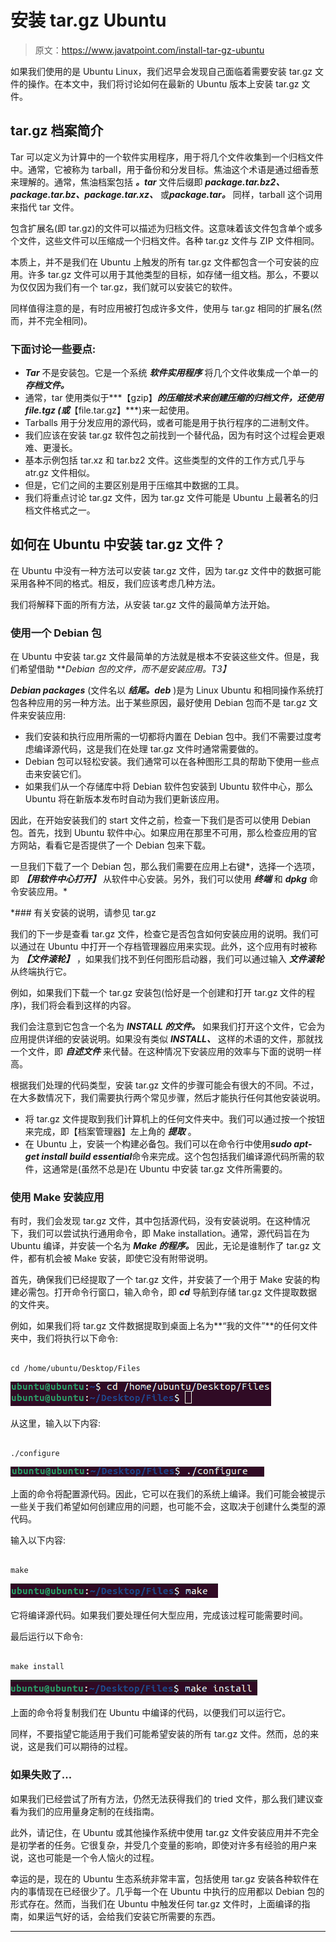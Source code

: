 # 安装 tar.gz Ubuntu

> 原文：<https://www.javatpoint.com/install-tar-gz-ubuntu>

如果我们使用的是 Ubuntu Linux，我们迟早会发现自己面临着需要安装 tar.gz 文件的操作。在本文中，我们将讨论如何在最新的 Ubuntu 版本上安装 tar.gz 文件。

## tar.gz 档案简介

Tar 可以定义为计算中的一个软件实用程序，用于将几个文件收集到一个归档文件中。通常，它被称为 tarball，用于备份和分发目标。焦油这个术语是通过细香葱来理解的。通常，焦油档案包括 ***。tar*** 文件后缀即 ***package.tar.bz2、package.tar.bz、package.tar.xz、*** 或***package.tar。*** 同样，tarball 这个词用来指代 tar 文件。

包含扩展名(即 tar.gz)的文件可以描述为归档文件。这意味着该文件包含单个或多个文件，这些文件可以压缩成一个归档文件。各种 tar.gz 文件与 ZIP 文件相同。

本质上，并不是我们在 Ubuntu 上触发的所有 tar.gz 文件都包含一个可安装的应用。许多 tar.gz 文件可以用于其他类型的目标，如存储一组文档。那么，不要以为仅仅因为我们有一个 tar.gz，我们就可以安装它的软件。

同样值得注意的是，有时应用被打包成许多文件，使用与 tar.gz 相同的扩展名(然而，并不完全相同)。

### 下面讨论一些要点:

*   ***Tar*** 不是安装包。它是一个系统 ***软件实用程序*** 将几个文件收集成一个单一的 ***存档文件。***
*   通常，tar 使用类似于***【gzip】***的压缩技术来创建压缩的归档文件，还使用 ***file.tgz*** (或***【file.tar.gz】***)来一起使用。
*   Tarballs 用于分发应用的源代码，或者可能是用于执行程序的二进制文件。
*   我们应该在安装 tar.gz 软件包之前找到一个替代品，因为有时这个过程会更艰难、更漫长。
*   基本示例包括 tar.xz 和 tar.bz2 文件。这些类型的文件的工作方式几乎与 atr.gz 文件相似。
*   但是，它们之间的主要区别是用于压缩其中数据的工具。
*   我们将重点讨论 tar.gz 文件，因为 tar.gz 文件可能是 Ubuntu 上最著名的归档文件格式之一。

## 如何在 Ubuntu 中安装 tar.gz 文件？

在 Ubuntu 中没有一种方法可以安装 tar.gz 文件，因为 tar.gz 文件中的数据可能采用各种不同的格式。相反，我们应该考虑几种方法。

我们将解释下面的所有方法，从安装 tar.gz 文件的最简单方法开始。

### 使用一个 Debian 包

在 Ubuntu 中安装 tar.gz 文件最简单的方法就是根本不安装这些文件。但是，我们希望借助 ***Debian 包的文件，而不是安装应用。*T3】**

***Debian packages*** (文件名以 ***结尾。deb*** )是为 Linux Ubuntu 和相同操作系统打包各种应用的另一种方法。出于某些原因，最好使用 Debian 包而不是 tar.gz 文件来安装应用:

*   我们安装和执行应用所需的一切都将内置在 Debian 包中。我们不需要过度考虑编译源代码，这是我们在处理 tar.gz 文件时通常需要做的。
*   Debian 包可以轻松安装。我们通常可以在各种图形工具的帮助下使用一些点击来安装它们。
*   如果我们从一个存储库中将 Debian 软件包安装到 Ubuntu 软件中心，那么 Ubuntu 将在新版本发布时自动为我们更新该应用。

因此，在开始安装我们的 start 文件之前，检查一下我们是否可以使用 Debian 包。首先，找到 Ubuntu 软件中心。如果应用在那里不可用，那么检查应用的官方网站，看看它是否提供了一个 Debian 包来下载。

一旦我们下载了一个 Debian 包，那么我们需要在应用上右键*，选择一个选项，即 ***【用软件中心打开】*** 从软件中心安装。另外，我们可以使用 ***终端*** 和 ***dpkg*** 命令安装应用。*

 *### 有关安装的说明，请参见 tar.gz

我们的下一步是查看 tar.gz 文件，检查它是否包含如何安装应用的说明。我们可以通过在 Ubuntu 中打开一个存档管理器应用来实现。此外，这个应用有时被称为 ***【文件滚轮】*** ，如果我们找不到任何图形启动器，我们可以通过输入 ***文件滚轮*** 从终端执行它。

例如，如果我们下载一个 tar.gz 安装包(恰好是一个创建和打开 tar.gz 文件的程序)，我们将会看到这样的内容。

我们会注意到它包含一个名为 ***INSTALL 的文件。*** 如果我们打开这个文件，它会为应用提供详细的安装说明。如果没有类似 ***INSTALL、*** 这样的术语的文件，那就找一个文件，即 ***自述文件*** 来代替。在这种情况下安装应用的效率与下面的说明一样高。

根据我们处理的代码类型，安装 tar.gz 文件的步骤可能会有很大的不同。不过，在大多数情况下，我们需要执行两个常见步骤，然后才能执行任何其他安装说明。

*   将 tar.gz 文件提取到我们计算机上的任何文件夹中。我们可以通过按一个按钮来完成，即【档案管理器】左上角的 ***提取*** 。
*   在 Ubuntu 上，安装一个构建必备包。我们可以在命令行中使用***sudo apt-get install build essential***命令来完成。这个包包括我们编译源代码所需的软件，这通常是(虽然不总是)在 Ubuntu 中安装 tar.gz 文件所需要的。

### 使用 Make 安装应用

有时，我们会发现 tar.gz 文件，其中包括源代码，没有安装说明。在这种情况下，我们可以尝试执行通用命令，即 Make installation。通常，源代码旨在为 Ubuntu 编译，并安装一个名为 ***Make 的程序。*** 因此，无论是谁制作了 tar.gz 文件，都有机会被 Make 安装，即使它没有附带说明。

首先，确保我们已经提取了一个 tar.gz 文件，并安装了一个用于 Make 安装的构建必需包。打开命令行窗口，输入命令，即 ***cd*** 导航到存储 tar.gz 文件提取数据的文件夹。

例如，如果我们将 tar.gz 文件数据提取到桌面上名为**“我的文件”**的任何文件夹中，我们将执行以下命令:

```

cd /home/ubuntu/Desktop/Files

```

![Install tar.gz Ubuntu](img/6eee4edb5e111c2765e369481e5187ed.png)

从这里，输入以下内容:

```

./configure

```

![Install tar.gz Ubuntu](img/d9baedd9cc68dbcfc5efa0b2c2b808d2.png)

上面的命令将配置源代码。因此，它可以在我们的系统上编译。我们可能会被提示一些关于我们希望如何创建应用的问题，也可能不会，这取决于创建什么类型的源代码。

输入以下内容:

```

make

```

![Install tar.gz Ubuntu](img/a568293e43011de91464fb3653386e67.png)

它将编译源代码。如果我们要处理任何大型应用，完成该过程可能需要时间。

最后运行以下命令:

```

make install

```

![Install tar.gz Ubuntu](img/4954538315861d8d371f83da0eb4c8bb.png)

上面的命令将复制我们在 Ubuntu 中编译的代码，以便我们可以运行它。

同样，不要指望它能适用于我们可能希望安装的所有 tar.gz 文件。然而，总的来说，这是我们可以期待的过程。

### 如果失败了...

如果我们已经尝试了所有方法，仍然无法获得我们的 tried 文件，那么我们建议查看为我们的应用量身定制的在线指南。

此外，请记住，在 Ubuntu 或其他操作系统中使用 tar.gz 文件安装应用并不完全是初学者的任务。它很复杂，并受几个变量的影响，即使对许多有经验的用户来说，这也可能是一个令人恼火的过程。

幸运的是，现在的 Ubuntu 生态系统非常丰富，包括使用 tar.gz 安装各种软件在内的事情现在已经很少了。几乎每一个在 Ubuntu 中执行的应用都以 Debian 包的形式存在。然而，当我们在 Ubuntu 中触发任何 tar.gz 文件时，上面编译的指南，如果运气好的话，会给我们安装它所需要的东西。

* * **